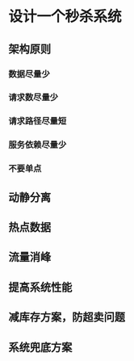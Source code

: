 # 设计一个秒杀系统

## 架构原则

### 数据尽量少



### 请求数尽量少



### 请求路径尽量短



### 服务依赖尽量少



### 不要单点



## 动静分离



## 热点数据



## 流量消峰



## 提高系统性能





## 减库存方案，防超卖问题





## 系统兜底方案

